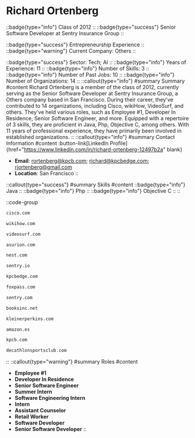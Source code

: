 # Richard Ortenberg
::badge{type="info"}
Class of 2012
::
::badge{type="success"}
Senior Software Developer at Sentry Insurance Group
::

::badge{type="success"}
Entrepreneurship Experience
::
::badge{type="warning"}
Current Company: Others
::

::badge{type="success"}
Sector: Tech; AI
::
::badge{type="info"}
Years of Experience: 11
::
::badge{type="info"}
Number of Skills: 3
::
::badge{type="info"}
Number of Past Jobs: 10
::
::badge{type="info"}
Number of Organizations: 14
::
::callout{type="info"}
#summary
Summary
#content
Richard Ortenberg is a member of the class of 2012, currently serving as the Senior Software Developer at Sentry Insurance Group, a Others company based in San Francisco. During their career, they've contributed to 14 organizations, including Cisco, wikiHow, VideoSurf, and others. They've held various roles, such as Employee #1, Developer In Residence, Senior Software Engineer, and more. Equipped with a repertoire of 3 skills, they are proficient in Java, Php, Objective C, among others.  With 11 years of professional experience, they have primarily been involved in established organizations.
::
::callout{type="info"}
#summary
Contact Information
#content
:button-link[LinkedIn Profile]{href="https://www.linkedin.com/in/richard-ortenberg-12497b2a" blank}
- **Email**: rortenberg@kpcb.com; richard@kpcbedge.com; rjortenberg@gmail.com
- **Location**: San Francisco
::

::callout{type="success"}
#summary
Skills
#content
::badge{type="info"}
Java
::
::badge{type="info"}
Php
::
::badge{type="info"}
Objective C
::
::

::code-group
```bash [Cisco]
cisco.com
```
```bash [wikiHow]
wikihow.com
```
```bash [VideoSurf]
videosurf.com
```
```bash [Asurion]
asurion.com
```
```bash [Nest Labs]
nest.com
```
```bash [Sentry]
sentry.io
```
```bash [KPCB Edge]
kpcbedge.com
```
```bash [Foxpass]
foxpass.com
```
```bash [Sentry Insurance Group]
sentry.com
```
```bash [Books Inc.]
booksinc.net
```
```bash [Kleiner Perkins]
kleinerperkins.com
```
```bash [Amazon.com]
amazon.es
```
```bash [Kleiner Perkins Caufield & Byers]
kpcb.com
```
```bash [Decathlon Sports Club]
decathlonsportsclub.com
```
::
::callout{type="warning"}
#summary
Roles
#content
- **Employee #1**
- **Developer In Residence**
- **Senior Software Engineer**
- **Summer Intern**
- **Software Engineering Intern**
- **Intern**
- **Assistant Counselor**
- **Retail Worker**
- **Software Developer**
- **Senior Software Developer**
::

